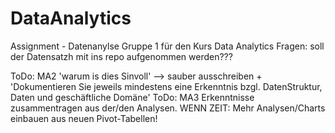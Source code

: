 # DataAnalytics
Assignment - Datenanylse Gruppe 1 für den Kurs Data Analytics
Fragen: soll der Datensatzh mit ins repo aufgenommen werden???

ToDo: MA2 'warum is dies Sinvoll' --> sauber ausschreiben + 'Dokumentieren Sie jeweils mindestens eine Erkenntnis bzgl. DatenStruktur, Daten und geschäftliche Domäne'
ToDo: MA3 Erkenntnisse zusammentragen aus der/den Analysen. WENN ZEIT: Mehr Analysen/Charts einbauen aus neuen Pivot-Tabellen!